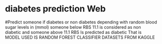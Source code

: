 # diabetes prediction Web 
#Predict someone if diabetes or non diabetes  depending with random blood sugar levels in (mmol)  someone below RBS 11.1 is considered as non diabetic and someone above 11.1 RBS  Is predicted as diabetic  That is 
MODEL USED IS RANDOM FOREST CLASSIFIER 
DATASETS FROM KAGGLE
